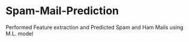# Spam-Mail-Prediction
Performed Feature extraction and Predicted Spam and Ham Mails using M.L. model
